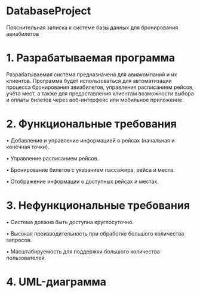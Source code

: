 # DatabaseProject
Пояснительная записка к системе базы данных для бронирования авиабилетов
# 1. Разрабатываемая программа
   
Разрабатываемая система предназначена для авиакомпаний и их клиентов. Программа будет использоваться для автоматизации процесса бронирования авиабилетов, управления расписанием рейсов, учёта мест, а также для предоставления клиентам возможности выбора и оплаты билетов через веб-интерфейс или мобильное приложение.

# 2. Функциональные требования
   
•	Добавление и управление информацией о рейсах (начальная и конечная точки).

•	Управление расписанием рейсов.

•	Бронирование билетов с указанием пассажира, рейса и места.

•	Отображение информации о доступных рейсах и местах.

# 3. Нефункциональные требования
   
•	Система должна быть доступна круглосуточно.

•	Высокая производительность при обработке большого количества запросов.

•	Масштабируемость для поддержки большого количества пользователей.

# 4. UML-диаграмма
 
